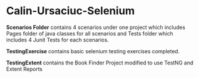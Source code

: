 # Calin-Ursaciuc-Selenium

<b>Scenarios Folder</b> contains 4 scenarios under one project which includes Pages folder of java classes for all scenarios and Tests folder which includes 4 Junit Tests for each scenarios.

<b>TestingExercise</b> contains basic selenium testing exercises completed.

<b>TestingExtent</b> contains the Book Finder Project modified to use TestNG and Extent Reports
